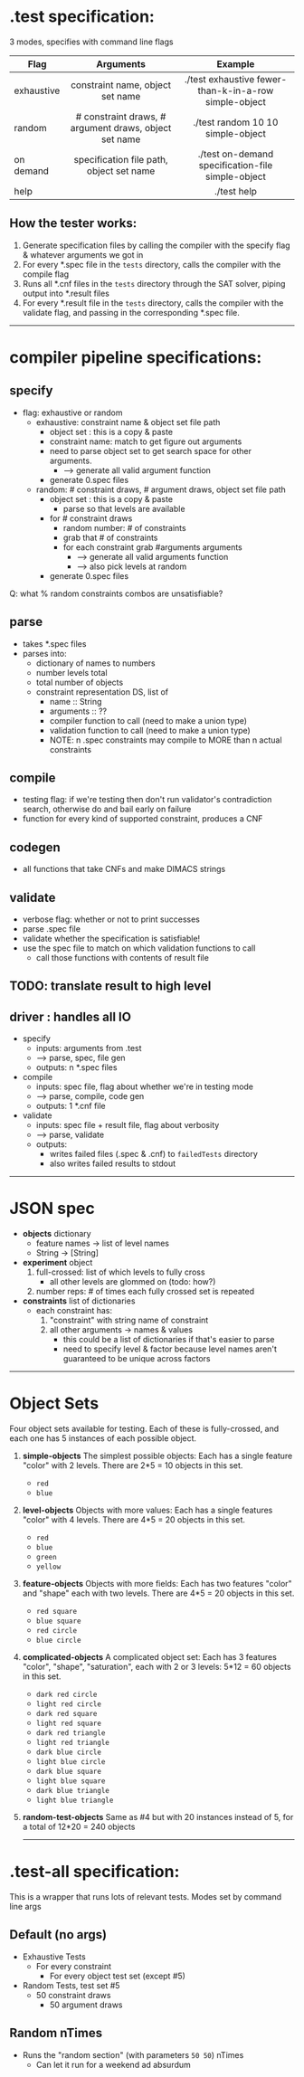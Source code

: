 
# .test specification:

3 modes, specifies with command line flags


| Flag       | Arguments                                             | Example  |
| -------    |:----------------------------------------------------: | :-------:|
| exhaustive | constraint name, object set name                      | ./test exhaustive fewer-than-k-in-a-row simple-object |
| random     | # constraint draws, # argument draws, object set name | ./test random 10 10 simple-object |
| on demand  | specification file path, object set name              | ./test on-demand specification-file simple-object |
| help       |                                                       | ./test help    |



## How the tester works:
1. Generate specification files by calling the compiler with the specify flag & whatever arguments we got in
2. For every \*.spec file in the `tests` directory, calls the compiler with the compile flag
3. Runs all \*.cnf files in the `tests` directory through the SAT solver, piping output into \*.result files
4. For every \*.result file in the `tests` directory, calls the compiler with the validate flag, and passing in the corresponding \*.spec file.



----------------------------------------------------------------------------

# compiler pipeline specifications:

## specify
- flag: exhaustive or random
	- exhaustive: constraint name & object set file path
		- object set : this is a copy & paste
		- constraint name: match to get figure out arguments
		- need to parse object set to get search space for other arguments.
			- --> generate all valid argument function
		- generate 0.spec files
	- random: # constraint draws,  # argument draws, object set file path
		- object set : this is a copy & paste
			- parse so that levels are available
		- for # constraint draws
			- random number: # of constraints
			- grab that # of constraints
			- for each constraint grab #arguments arguments
				- --> generate all valid arguments function
				- --> also pick levels at random
		- generate 0.spec files

Q: what % random constraints combos are unsatisfiable?

## parse
- takes \*.spec files
- parses into:
  - dictionary of names to numbers
  - number levels total
  - total number of objects
  - constraint representation DS, list of
	- name :: String
	- arguments :: ?? 
	- compiler function to call (need to make a union type)
	- validation function to call (need to make a union type)
	- NOTE: n .spec constraints may compile to MORE than n actual constraints


## compile
- testing flag: if we're testing then don't run validator's contradiction search, otherwise do and bail early on failure
- function for every kind of supported constraint, produces a CNF

## codegen
- all functions that take CNFs and make DIMACS strings

## validate
- verbose flag: whether or not to print successes
- parse .spec file
- validate whether the specification is satisfiable!
- use the spec file to match on which validation functions to call
	- call those functions with contents of result file

## TODO: translate result to high level

## driver : handles all IO
- specify
	- inputs: arguments from .test
	- --> parse, spec, file gen
	- outputs: n \*.spec files
- compile
	- inputs: spec file, flag about whether we're in testing mode
	- --> parse, compile, code gen
	- outputs: 1 \*.cnf file
- validate
	- inputs: spec file + result file, flag about verbosity
	- --> parse, validate
	- outputs:
		- writes failed files (.spec & .cnf) to `failedTests` directory
		- also writes failed results to stdout

----------------------------------------------------------------------------

# JSON spec

- **objects** dictionary
	- feature names  ->  list of level names
	- String -> [String]
- **experiment** object
	1. full-crossed: list of which levels to fully cross
		- all other levels are glommed on (todo: how?)
	2. number reps: # of times each fully crossed set is repeated
- **constraints** list of dictionaries
	- each constraint has:
		1. "constraint" with string name of constraint
		2. all other arguments -> names & values
			- this could be a list of dictionaries if that's easier to parse
			- need to specify level & factor because level names aren't guaranteed to be unique across factors

--------------------------------------------------------------------

# Object Sets

Four object sets available for testing. Each of these is fully-crossed, and each one has 5 instances of each possible object.

1. **simple-objects** The simplest possible objects: Each has a single feature "color" with 2 levels. There are 2*5 = 10 objects in this set.
	- `red`
	- `blue`

2. **level-objects** Objects with more values: Each has a single features "color" with 4 levels. There are 4*5 = 20 objects in this set.
	- `red`
	- `blue`
	- `green`
	- `yellow`

3. **feature-objects** Objects with more fields: Each has two features "color" and "shape" each with two levels. There are 4*5 = 20 objects in this set.
	- `red square`
	- `blue square`
	- `red circle`
	- `blue circle`

4. **complicated-objects** A complicated object set: Each has 3 features "color", "shape", "saturation", each with 2 or 3 levels: 5*12 = 60 objects in this set.
	- `dark red circle`
	- `light red circle`
	- `dark red square`
	- `light red square`
	- `dark red triangle`
	- `light red triangle`
	- `dark blue circle`
	- `light blue circle`
	- `dark blue square`
	- `light blue square`
	- `dark blue triangle`
	- `light blue triangle`
5. **random-test-objects** Same as #4 but with 20 instances instead of 5, for a total of 12*20 = 240 objects

	----------------------------------------------------------------------------
# .test-all specification:

This is a wrapper that runs lots of relevant tests. Modes set by command line args

## Default (no args)
- Exhaustive Tests
  - For every constraint
    - For every object test set (except #5)
- Random Tests, test set #5
  - 50 constraint draws
    - 50 argument draws

## Random nTimes
- Runs the "random section" (with parameters `50 50`) nTimes
	- Can let it run for a weekend ad absurdum
